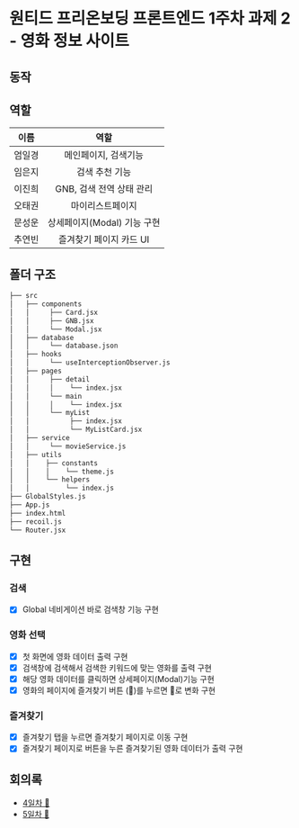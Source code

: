 # 원티드 프리온보딩 프론트엔드 1주차 과제 2 - 영화 정보 사이트

## 동작

## 역할

|  이름  |            역할             |
| :----: | :-------------------------: |
| 엄일경 |    메인페이지, 검색기능     |
| 임은지 |       검색 추천 기능        |
| 이진희 |  GNB, 검색 전역 상태 관리   |
| 오태권 |      마이리스트페이지       |
| 문성운 | 상세페이지(Modal) 기능 구현 |
| 추연빈 |   즐겨찾기 페이지 카드 UI   |

## 폴더 구조

```bash
├── src
│   ├── components
│   │     ├── Card.jsx
│   │     ├── GNB.jsx
│   │     └── Modal.jsx
│   ├── database
│   │     └── database.json
│   ├── hooks
│   │     └── useInterceptionObserver.js
│   ├── pages
│   │     ├── detail
│   │     │    └── index.jsx
│   │     └── main
│   │     │    └── index.jsx
│   │     └── myList
│   │          ├── index.jsx
│   │          └── MyListCard.jsx
│   ├── service
│   │     └── movieService.js
│   ├── utils
│   │    ├── constants
│   │    │    └── theme.js
│   │    └── helpers
│   │         └── index.js
├── GlobalStyles.js
├── App.js
├── index.html
├── recoil.js
└── Router.jsx

```

## 구현

### 검색

- [x] Global 네비게이션 바로 검색창 기능 구현

### 영화 선택

- [x] 첫 화면에 영화 데이터 출력 구현
- [x] 검색창에 검색해서 검색한 키워드에 맞는 영화를 출력 구현
- [x] 해당 영화 데이터를 클릭하면 상세페이지(Modal)기능 구현
- [x] 영화의 페이지에 즐겨찾기 버튼 (🤍)를 누르면 💖로 변화 구현

### 즐겨찾기

- [x] 즐겨찾기 탭을 누르면 즐겨찾기 페이지로 이동 구현
- [x] 즐겨찾기 페이지로 버튼을 누른 즐겨찾기된 영화 데이터가 출력 구현

## 회의록

- [4일차 💬](https://www.notion.so/cf4d10bb3b504ab0ae08d1f4b2a53ab1?v=c1a46a3b94eb4f449c8874f9e6b5318d&p=1d0271c19cd341c79222ee33af45e0b8)
- [5일차 💬](https://www.notion.so/cf4d10bb3b504ab0ae08d1f4b2a53ab1?v=c1a46a3b94eb4f449c8874f9e6b5318d&p=5c72054b2c194f388ceff676a4583f12)
